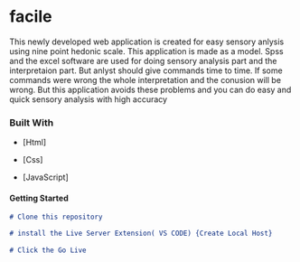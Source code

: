 # facile

This newly developed web application  is created for easy sensory anlysis using nine point hedonic scale. This application is made as a model.  Spss and the excel software are used for doing sensory analysis part and the interpretaion part. But anlyst should give commands time to time. If some commands were wrong the whole interpretation and the conusion will be wrong. But this application avoids these problems  and you can do easy and quick sensory analysis with high accuracy

### Built With

* [Html]

* [Css]

* [JavaScript]

  
#### Getting Started

```markdown
# Clone this repository

# install the Live Server Extension( VS CODE) {Create Local Host}
 
# Click the Go Live



